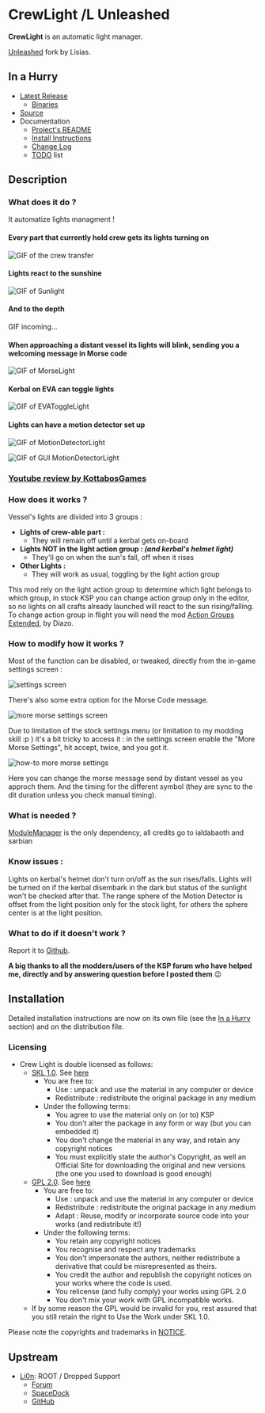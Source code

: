 # CrewLight /L Unleashed

**CrewLight** is an automatic light manager.

[Unleashed](https://ksp.lisias.net/add-ons-unleashed/) fork by Lisias.


## In a Hurry

* [Latest Release](https://github.com/net-lisias-kspu/CrewLight/releases)
    + [Binaries](https://github.com/net-lisias-kspu/CrewLight/tree/Archive)
* [Source](https://github.com/net-lisias-kspu/CrewLight)
* Documentation
    + [Project's README](https://github.com/net-lisias-kspu/CrewLight/blob/master/README.md)
    + [Install Instructions](https://github.com/net-lisias-kspu/CrewLight/blob/master/INSTALL.md)
    + [Change Log](./CHANGE_LOG.md)
    + [TODO](./TODO.md) list


## Description

### What does it do ?

It automatize lights managment !

#### Every part that currently hold crew gets its lights turning on

![GIF of the crew transfer](./Docs/imgs/QUqylip.gif)


#### Lights react to the sunshine

![GIF of Sunlight](./Docs/imgs/hw9wEd8.gif)


#### And to the depth

GIF incoming...


#### When approaching a distant vessel its lights will blink, sending you a welcoming message in Morse code

![GIF of MorseLight](./Docs/imgs/YlwWKMr.gif)


#### Kerbal on EVA can toggle lights

![GIF of EVAToggleLight](./Docs/imgs/DO9GwbO.gif)


#### Lights can have a motion detector set up

![GIF of MotionDetectorLight](./Docs/imgs/M0n02ZM.gif)

![GIF of GUI MotionDetectorLight](./Docs/imgs/MmYwl2Y.gif)


### [Youtube review by KottabosGames](https://youtu.be/AE1pvzh2q1Y)


### How does it works ?

Vessel's lights are divided into 3 groups : 
* **Lights of crew-able part :**
  * They will remain off until a kerbal gets on-board
* **Lights NOT in the light action group : _(and kerbal's helmet light)_**
  * They'll go on when the sun's fall, off when it rises
* **Other Lights :**
  * They will work as usual, toggling by the light action group
  
This mod rely on the light action group to determine which light belongs to which group, in stock KSP you can change action group only in the editor, so no lights on all crafts already launched will react to the sun rising/falling. To change action group in flight you will need the mod [Action Groups Extended](http://forum.kerbalspaceprogram.com/index.php?/topic/67235-122dec1016-action-groups-extended-250-action-groups-in-flight-editing-now-kosremotetech/), by Diazo.
  
  
### How to modify how it works ?
  
Most of the function can be disabled, or tweaked, directly from the in-game settings screen : 
 
![settings screen](./Docs/imgs/1OoqY7n.png)
 
There's also some extra option for the Morse Code message. 
 
![more morse settings screen](./Docs/imgs/z8QINGo.png)
 
Due to limitation of the stock settings menu (or limitation to my modding skill :p ) it's a bit tricky to access it : in the settings screen enable the "More Morse Settings", hit accept, twice, and you got it.
 
![how-to more morse settings](./Docs/imgs/N8tFWe0.png)

Here you can change the morse message send by distant vessel as you approch them. And the timing for the different symbol (they are sync to the dit duration unless you check manual timing).
 
  
  
### What is needed ?
  
[ModuleManager](http://forum.kerbalspaceprogram.com/index.php?/topic/50533-121-module-manager-275-november-29th-2016-better-late-than-never/) is the only dependency, all credits go to ialdabaoth and sarbian


### Know issues :

Lights on kerbal's helmet don't turn on/off as the sun rises/falls. Lights will be turned on if the kerbal disembark in the dark but status of the sunlight won't be checked after that.
The range sphere of the Motion Detector is offset from the light position only for the stock light, for others the sphere center is at the light position.


### What to do if it doesn't work ?

Report it to [Github](https://github.com/Li0n-0/CrewLight).

**A big thanks to all the modders/users of the KSP forum who have helped me, directly and by answering question before I posted them** :wink:


## Installation

Detailed installation instructions are now on its own file (see the [In a Hurry](#in-a-hurry) section) and on the distribution file.

### Licensing

* Crew Light is double licensed as follows:
	+ [SKL 1.0](https://ksp.lisias.net/SKL-1_0.txt). See [here](./LICENSE.KSPe.SKL-1_0)
		+ You are free to:
			- Use : unpack and use the material in any computer or device
			- Redistribute : redistribute the original package in any medium
		+ Under the following terms:
			- You agree to use the material only on (or to) KSP
			- You don't alter the package in any form or way (but you can embedded it)
			- You don't change the material in any way, and retain any copyright notices
			- You must explicitly state the author's Copyright, as well an Official Site for downloading the original and new versions (the one you used to download is good enough)
	+ [GPL 2.0](https://www.gnu.org/licenses/gpl-2.0.txt). See [here](./LICENSE.KSPe.GPL-2_0)
		+ You are free to:
			- Use : unpack and use the material in any computer or device
			- Redistribute : redistribute the original package in any medium
			- Adapt : Reuse, modify or incorporate source code into your works (and redistribute it!) 
		+ Under the following terms:
			- You retain any copyright notices
			- You recognise and respect any trademarks
			- You don't impersonate the authors, neither redistribute a derivative that could be misrepresented as theirs.
			- You credit the author and republish the copyright notices on your works where the code is used.
			- You relicense (and fully comply) your works using GPL 2.0
			- You don't mix your work with GPL incompatible works.
	* If by some reason the GPL would be invalid for you, rest assured that you still retain the right to Use the Work under SKL 1.0. 

Please note the copyrights and trademarks in [NOTICE](./NOTICE).


## Upstream

* [Li0n](https://forum.kerbalspaceprogram.com/index.php?/profile/142527-li0n/): ROOT / Dropped Support
	+ [Forum](https://forum.kerbalspaceprogram.com/index.php?/topic/154901-*)
	+ [SpaceDock](https://spacedock.info/mod/1012/Crew%20Light)
	+ [GitHub](https://github.com/Li0n-0/CrewLight.git)


